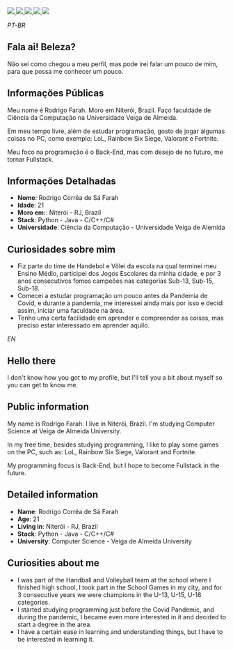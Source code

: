 <div>
    <a target='_blank' href="https://twitch.tv/rcfarah">
        <img src="https://img.shields.io/badge/Twitch-9146FF?style=for-the-badge&logo=twitch&logoColor=white">
    </a>
    <a target='_blank' href="https://twitter.com/RcFarah_">
        <img src="https://img.shields.io/badge/Twitter-1DA1F2?style=for-the-badge&logo=twitter&logoColor=white">
    </a>
    <a target='_blank' href="https://instagram.com/rcfarah_">
        <img src="https://img.shields.io/badge/Instagram-E4405F?style=for-the-badge&logo=instagram&logoColor=white">
    </a>
    <a target='_blank' href="https://linkedin.com/in/rcfarah">
        <img src="https://img.shields.io/badge/LinkedIn-0077B5?style=for-the-badge&logo=linkedin&logoColor=white">
    </a>
    <a target='_blank' href="https://www.youtube.com/c/RcFarah">
        <img src="https://img.shields.io/badge/YouTube-FF0000?style=for-the-badge&logo=youtube&logoColor=white">
    </a>
</div>

*PT-BR*

## Fala ai! Beleza?

Não sei como chegou a meu perfil, mas pode irei falar um pouco de mim, para que possa me conhecer um pouco.

## Informações Públicas

Meu nome é Rodrigo Farah. Moro em Niterói, Brazil. Faço faculdade de Ciência da Computação na Universidade Veiga de Almeida.

Em meu tempo livre, além de estudar programação, gosto de jogar algumas coisas no PC, como exemplo: LoL, Rainbow Six Siege, Valorant e Fortnite.

Meu foco na programação é o Back-End, mas com desejo de no futuro, me tornar Fullstack.

## Informações Detalhadas

* **Nome**: Rodrigo Corrêa de Sá Farah
* **Idade**: 21
* **Moro em:**: Niterói - RJ, Brazil
* **Stack**: Python - Java - C/C++/C#
* **Universidade**: Ciência da Computação - Universidade Veiga de Alemida

## Curiosidades sobre mim

* Fiz parte do time de Handebol e Vôlei da escola na qual terminei meu Ensino Médio, participei dos Jogos Escolares da minha cidade, e por 3 anos consecutivos fomos campeôes nas categorias Sub-13, Sub-15, Sub-18.
* Comecei a estudar programação um pouco antes da Pandemia de Covid, e durante a pandemia, me interessei ainda mais por isso e decidi assim, iniciar uma faculdade na área.
* Tenho uma certa facilidade em aprender e compreender as coisas, mas preciso estar interessado em aprender aquilo.

*EN*

## Hello there

I don't know how you got to my profile, but I'll tell you a bit about myself so you can get to know me.

## Public information

My name is Rodrigo Farah. I live in Niterói, Brazil. I'm studying Computer Science at Veiga de Almeida University.

In my free time, besides studying programming, I like to play some games on the PC, such as: LoL, Rainbow Six Siege, Valorant and Fortnite.

My programming focus is Back-End, but I hope to become Fullstack in the future.

## Detailed information

* **Name**: Rodrigo Corrêa de Sá Farah
* **Age**: 21
* **Living in**: Niterói - RJ, Brazil
* **Stack**: Python - Java - C/C++/C#
* **University**: Computer Science - Veiga de Almeida University

## Curiosities about me

* I was part of the Handball and Volleyball team at the school where I finished high school, I took part in the School Games in my city, and for 3 consecutive years we were champions in the U-13, U-15, U-18 categories.
* I started studying programming just before the Covid Pandemic, and during the pandemic, I became even more interested in it and decided to start a degree in the area.
* I have a certain ease in learning and understanding things, but I have to be interested in learning it.

<!--
**RcFarah/RcFarah** is a ✨ _special_ ✨ repository because its `README.md` (this file) appears on your GitHub profile.

Here are some ideas to get you started:

- 🔭 I’m currently working on ...
- 🌱 I’m currently learning ...
- 👯 I’m looking to collaborate on ...
- 🤔 I’m looking for help with ...
- 💬 Ask me about ...
- 📫 How to reach me: ...
- 😄 Pronouns: ...
- ⚡ Fun fact: ...
-->
